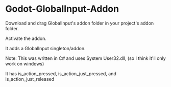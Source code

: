 # Godot-GlobalInput-Addon
Download and drag GlobalInput's addon folder in your project's addon folder.

Activate the addon.

It adds a GlobalInput singleton/addon.

Note: This was written in C# and uses System User32.dll, (so I think it'll only work on windows)

It has is_action_pressed, is_action_just_pressed, and is_action_just_released
